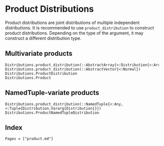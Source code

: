 # Product Distributions

Product distributions are joint distributions of multiple independent distributions.
It is recommended to use `product_distribution` to construct product distributions.
Depending on the type of the argument, it may construct a different distribution type.

## Multivariate products

```@docs
Distributions.product_distribution(::AbstractArray{<:Distribution{<:ArrayLikeVariate}})
Distributions.product_distribution(::AbstractVector{<:Normal})
Distributions.ProductDistribution
Distributions.Product
```

## NamedTuple-variate products

```@docs
Distributions.product_distribution(::NamedTuple{<:Any,<:Tuple{Distribution,Vararg{Distribution}}})
Distributions.ProductNamedTupleDistribution
```

## Index

```@index
Pages = ["product.md"]
```
